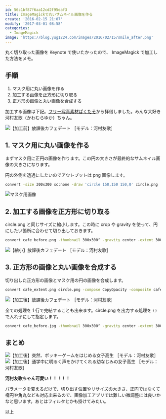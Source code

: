 ```yaml
---
id: 56c1bf87f6aa12cd2f95eaf3
title: ImageMagickで丸いサムネイル画像を作る
create: '2016-02-15 21:07'
modify: '2017-03-01 08:58'
categories:
  - ImageMagick
image: 'https://blog.yug1224.com/images/2016/02/15/smile_after.png'
---
```


丸く切り取った画像を Keynote で使いたかったので、 ImageMagick で加工した方法をメモ。

## 手順

1. マスク用に丸い画像を作る
2. 加工する画像を正方形に切り取る
3. 正方形の画像と丸い画像を合成する

加工する画像は下記。[フリー写真素材ぱくたそ](https://www.pakutaso.com)から拝借しました。みんな大好き河村友歌（かわむらゆか）ちゃん。

![【加工前】放課後カフェデート ［モデル：河村友歌］](/images/2016/02/15/cafe_before.png)

<!-- more -->

## 1. マスク用に丸い画像を作る

まずマスク用に正円の画像を作ります。この円の大きさが最終的なサムネイル画像の大きさになります。

円の外側を透過にしたいのでアウトプットは png 画像します。

```sh
convert -size 300x300 xc:none -draw 'circle 150,150 150,0' circle.png
```

![マスク用画像](/images/2016/02/15/circle.png)

## 2. 加工する画像を正方形に切り取る

circle.png と同じサイズに縮小します。この時に crop や gravity を使って、円にしたい箇所に合わせて切り出しておきます。

```sh
convert cafe_before.png -thumbnail 300x300^ -gravity center -extent 300x300 cafe_extent.png
```

![【縮小】放課後カフェデート ［モデル：河村友歌］](/images/2016/02/15/cafe_extent.png)

## 3. 正方形の画像と丸い画像を合成する

切り出した正方形の画像とマスク用の円の画像を合成します。

```sh
convert cafe_extent.png circle.png -compose CopyOpacity -composite cafe_after.png
```

![【加工後】放課後カフェデート ［モデル：河村友歌］](/images/2016/02/15/cafe_after.png)

全ての処理を 1 行で完結することも出来ます。circle.png を出力する処理を `()` で入れ子にして指定します。

```sh
convert cafe_before.jpg -thumbnail 300x300^ -gravity center -extent 300x300 \( -size 300x300 xc:none -fill white -draw 'circle 150,150 150,0' \) -compose CopyOpacity -composite cafe_after.png
```

## まとめ

![【加工後】突然、ポッキーゲームをはじめる女子高生 ［モデル：河村友歌］](/images/2016/02/15/pocky_after.png)　![【加工後】通学中に明るく声をかけてくれる幼なじみの女子高生 ［モデル：河村友歌］](/images/2016/02/15/smile_after.png)

**河村友歌ちゃん可愛い！！！！！**

パラメータを変えるだけで、切り出す位置やリサイズの大きさ、正円ではなくて楕円や角丸なども対応出来るので、画像加工アプリでは難しい微調整には良いかなと思います。あとはフィルタとかも掛けてみたい。

以上
